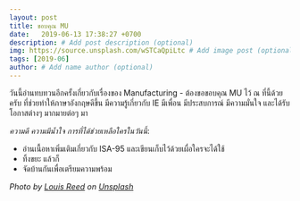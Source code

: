 ```yaml
---
layout: post
title: ขอบคุณ MU
date:   2019-06-13 17:38:27 +0700
description: # Add post description (optional)
img: https://source.unsplash.com/wSTCaQpiLtc # Add image post (optional)
tags: [2019-06]
author: # Add name author (optional)
---
```


วันนี้อ่านทบทวนอีกครั้งเกี่ยวกับเรื่องของ Manufacturing - ต้องขอขอบคุณ MU ไว้ ณ ที่นี้ด้วยครับ ที่ช่วยทำให้ภาษาอังกฤษดีขึ้น มีความรู้เกี่ยวกับ IE มีเพื่อน มีประสบการณ์ มีความมั่นใจ และได้รับโอกาสต่างๆ มากมายต่อๆ มา <i class="fa fa-child" style="color:plum"></i>

*ความดี ความมีน้ำใจ การที่ได้ช่วยเหลือใครในวันนี้*:
- อ่านเนื้อหาเพิ่มเติมเกี่ยวกับ ISA-95 และเขียนเก็บไว้ด้วยเผื่อใครจะได้ใช้
- ทิ้งขยะ แล้วก็
- จัดบ้านกันเพื่อเตรียมความพร้อม

*Photo by [Louis Reed](https://unsplash.com/@_louisreed) on [Unsplash](https://unsplash.com)*
